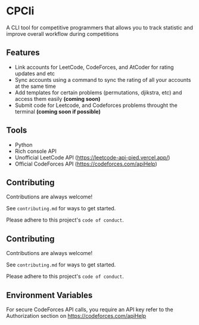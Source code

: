 # CPCli
A CLI tool for competitive programmers that allows you to track statistic and improve overall workflow during competitions

## Features
- Link accounts for LeetCode, CodeForces, and AtCoder for rating updates and etc
- Sync accounts using a command to sync the rating of all your accounts at the same time
- Add templates for certain problems (permutations, djikstra, etc) and access them easily **(coming soon)**
- Submit code for Leetcode, and Codeforces problems throught the terminal **(coming soon if possible)**

## Tools
- Python
- Rich console API
- Unofficial LeetCode API (https://leetcode-api-pied.vercel.app/)
- Official CodeForces API (https://codeforces.com/apiHelp)


## Contributing

Contributions are always welcome!

See `contributing.md` for ways to get started.

Please adhere to this project's `code of conduct`.
## Contributing

Contributions are always welcome!

See `contributing.md` for ways to get started.

Please adhere to this project's `code of conduct`.


## Environment Variables

For secure CodeForces API calls, you require an API key refer to the Authorization section on https://codeforces.com/apiHelp